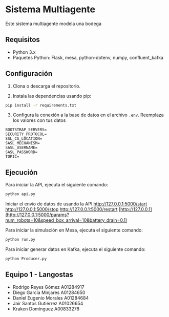 # Sistema Multiagente
Este sistema multiagente modela una bodega

## Requisitos

- Python 3.x
- Paquetes Python: Flask, mesa, python-dotenv, numpy, confluent_kafka

## Configuración

1. Clona o descarga el repositorio.

2. Instala las dependencias usando pip:

```bash
pip install -r requirements.txt
```


3. Configura la conexión a la base de datos en el archivo `.env`. Reemplaza los valores con tus  datos
```env
BOOTSTRAP_SERVERS=
SECURITY_PROTOCOL=
SSL_CA_LOCATION=
SASL_MECHANISM=
SASL_USERNAME=
SASL_PASSWORD=
TOPIC=
```

## Ejecución

Para iniciar la API, ejecuta el siguiente comando:

```bash
python api.py
```

Iniciar el envío de datos de usando la API
http://127.0.0.1:5000/start
http://127.0.0.1:5000/stop
http://127.0.0.1:5000/restart
[http://127.0.0.1](http://127.0.0.1:5000/params?num_robots=10&speed_box_arrival=10&battery_drain=0.1)

Para iniciar la simulación en Mesa, ejecuta el siguiente comando:

```bash
python run.py
```

Para iniciar generar datos en Kafka, ejecuta el siguiente comando:

```bash
python Producer.py
```


## Equipo 1 - Langostas

- Rodrigo Reyes Gómez      A01284917
- Diego García Minjares    A01284650
- Daniel Eugenio Morales   A01284684
- Jair Santos Gutiérrez    A01026654
- Kraken Domínguez         A00833278
